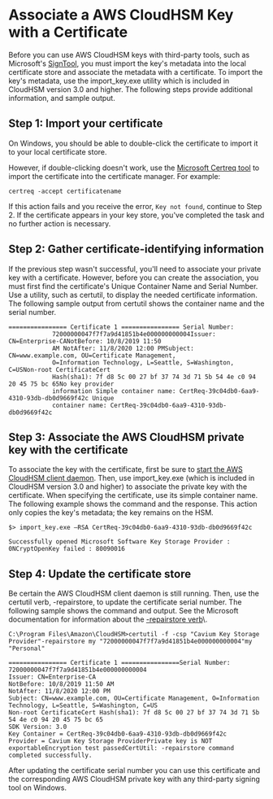 # Associate a AWS CloudHSM Key with a Certificate<a name="ksp-library-associate-key-certificate"></a>

Before you can use AWS CloudHSM keys with third\-party tools, such as Microsoft's [SignTool](https://docs.microsoft.com/en-us/windows/win32/seccrypto/signtool), you must import the key's metadata into the local certificate store and associate the metadata with a certificate\. To import the key's metadata, use the import\_key\.exe utility which is included in CloudHSM version 3\.0 and higher\. The following steps provide additional information, and sample output\.

## Step 1: Import your certificate<a name="import-cert"></a>

On Windows, you should be able to double\-click the certificate to import it to your local certificate store\. 

However, if double\-clicking doesn't work, use the [Microsoft Certreq tool](https://docs.microsoft.com/en-us/previous-versions/windows/it-pro/windows-server-2012-R2-and-2012/dn296456%28v%3dws.11%29) to import the certificate into the certificate manager\. For example: 

```
certreq -accept certificatename
```

If this action fails and you receive the error, `Key not found`, continue to Step 2\. If the certificate appears in your key store, you've completed the task and no further action is necessary\.

## Step 2: Gather certificate\-identifying information<a name="cert-identifier"></a>

If the previous step wasn't successful, you'll need to associate your private key with a certificate\. However, before you can create the association, you must first find the certificate's Unique Container Name and Serial Number\. Use a utility, such as certutil, to display the needed certificate information\. The following sample output from certutil shows the container name and the serial number\.

```
================ Certificate 1 ================ Serial Number:
			72000000047f7f7a9d41851b4e000000000004Issuer: CN=Enterprise-CANotBefore: 10/8/2019 11:50
			AM NotAfter: 11/8/2020 12:00 PMSubject: CN=www.example.com, OU=Certificate Management,
			O=Information Technology, L=Seattle, S=Washington, C=USNon-root CertificateCert
			Hash(sha1): 7f d8 5c 00 27 bf 37 74 3d 71 5b 54 4e c0 94 20 45 75 bc 65No key provider
			information Simple container name: CertReq-39c04db0-6aa9-4310-93db-db0d9669f42c Unique
			container name: CertReq-39c04db0-6aa9-4310-93db-db0d9669f42c
```

## Step 3: Associate the AWS CloudHSM private key with the certificate<a name="associate-key-certificate"></a>

To associate the key with the certificate, first be sure to [start the AWS CloudHSM client daemon](key_mgmt_util-getting-started.md#key_mgmt_util-start-cloudhsm-client)\. Then, use import\_key\.exe \(which is included in CloudHSM version 3\.0 and higher\) to associate the private key with the certificate\. When specifying the certificate, use its simple container name\. The following example shows the command and the response\. This action only copies the key's metadata; the key remains on the HSM\.

```
$> import_key.exe –RSA CertReq-39c04db0-6aa9-4310-93db-db0d9669f42c

Successfully opened Microsoft Software Key Storage Provider : 0NCryptOpenKey failed : 80090016
```

## Step 4: Update the certificate store<a name="update-certificate-store"></a>

Be certain the AWS CloudHSM client daemon is still running\. Then, use the certutil verb, \-repairstore, to update the certificate serial number\. The following sample shows the command and output\. See the Microsoft documentation for information about the [\-repairstore verb](https://docs.microsoft.com/en-us/previous-versions/windows/it-pro/windows-server-2012-R2-and-2012/cc732443(v=ws.11)?redirectedfrom=MSDN#-repairstore)\.

```
C:\Program Files\Amazon\CloudHSM>certutil -f -csp "Cavium Key Storage Provider"-repairstore my "72000000047f7f7a9d41851b4e000000000004"my "Personal"

================ Certificate 1 ================Serial Number: 72000000047f7f7a9d41851b4e000000000004
Issuer: CN=Enterprise-CA
NotBefore: 10/8/2019 11:50 AM
NotAfter: 11/8/2020 12:00 PM
Subject: CN=www.example.com, OU=Certificate Management, O=Information Technology, L=Seattle, S=Washington, C=US
Non-root CertificateCert Hash(sha1): 7f d8 5c 00 27 bf 37 74 3d 71 5b 54 4e c0 94 20 45 75 bc 65       
SDK Version: 3.0 
Key Container = CertReq-39c04db0-6aa9-4310-93db-db0d9669f42c 
Provider = Cavium Key Storage ProviderPrivate key is NOT exportableEncryption test passedCertUtil: -repairstore command completed successfully.
```

After updating the certificate serial number you can use this certificate and the corresponding AWS CloudHSM private key with any third\-party signing tool on Windows\.